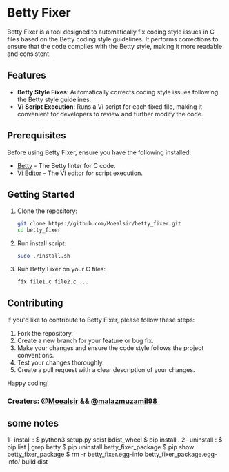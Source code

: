 # Betty Fixer

Betty Fixer is a tool designed to automatically fix coding style issues in C files based on the Betty coding style guidelines. It performs corrections to ensure that the code complies with the Betty style, making it more readable and consistent.

## Features

- **Betty Style Fixes**: Automatically corrects coding style issues following the Betty style guidelines.
- **Vi Script Execution**: Runs a Vi script for each fixed file, making it convenient for developers to review and further modify the code.

## Prerequisites

Before using Betty Fixer, ensure you have the following installed:

- [Betty](https://github.com/holbertonschool/Betty) - The Betty linter for C code.
- [Vi Editor](https://www.vim.org/) - The Vi editor for script execution.

## Getting Started

1. Clone the repository:

    ```bash
    git clone https://github.com/Moealsir/betty_fixer.git
    cd betty_fixer
    ```
2. Run install script:

    ```bash
    sudo ./install.sh
    ```

3. Run Betty Fixer on your C files:

    ```bash
    fix file1.c file2.c ...
    ```

## Contributing

If you'd like to contribute to Betty Fixer, please follow these steps:

1. Fork the repository.
2. Create a new branch for your feature or bug fix.
3. Make your changes and ensure the code style follows the project conventions.
4. Test your changes thoroughly.
5. Create a pull request with a clear description of your changes.


Happy coding!



### Creaters: [@Moealsir](https://github.com/Moealsir) && [@malazmuzamil98](https://github.com/malazmuzamil98)

## some notes
1- install :
$ python3 setup.py sdist bdist_wheel
$ pip install .
2- uninstall :
$ pip list | grep betty 
$ pip uninstall betty_fixer_package
$ pip show betty_fixer_package
$ rm -r betty_fixer.egg-info betty_fixer_package.egg-info/ build dist
